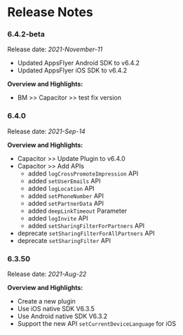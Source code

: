 # Release Notes
### 6.4.2-beta
Release date: *2021-November-11*
- Updated AppsFlyer Android SDK to v6.4.2
- Updated AppsFlyer iOS SDK to v6.4.2

**Overview and Highlights:**
- BM >> Capacitor >> test fix version
### 6.4.0
Release date: *2021-Sep-14* 

**Overview and Highlights:**
- Capacitor >> Update Plugin to v6.4.0 
- Capacitor >> Add APIs
  - added `logCrossPromoteImpression` API
  - added `setUserEmails` API
  - added `logLocation` API  
  - added `setPhoneNumber` API
  - added `setPartnerData` API
  - added `deepLinkTimeout` Parameter
  - added `logInvite` API
  - added `setSharingFilterForPartners` API
- deprecate `setSharingFilterForAllPartners` API
- deprecate `setSharingFilter` API


### 6.3.50
Release date: *2021-Aug-22* 

**Overview and Highlights:**
- Create a new plugin
- Use iOS native SDK  V6.3.5
- Use Android native SDK  V6.3.2
- Support the new API `setCurrentDeviceLanguage` for iOS
